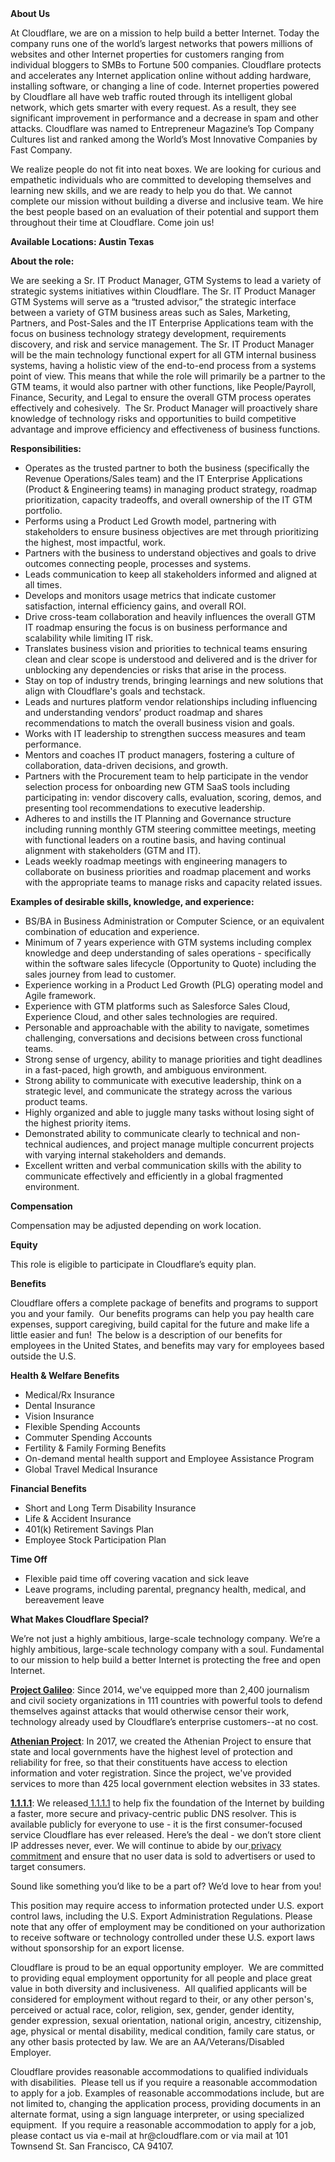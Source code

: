 <div class="content-intro">
	<div><strong>About Us</strong></div>
	<div>
		<p>At Cloudflare, we are on a mission to help build a better Internet. Today the company runs one of the world’s largest networks that powers millions of websites and other Internet properties for customers ranging from individual bloggers to SMBs to Fortune 500 companies. Cloudflare protects and accelerates any Internet application online without adding hardware, installing software, or changing a line of code. Internet properties powered by Cloudflare all have web traffic routed through its intelligent global network, which gets smarter with every request. As a result, they see significant improvement in performance and a decrease in spam and other attacks. Cloudflare was named to Entrepreneur Magazine’s Top Company Cultures list and ranked among the World’s Most Innovative Companies by Fast Company.&nbsp;</p>
		<p><span style="font-weight: 400;">We realize people do not fit into neat boxes. We are looking for curious and empathetic individuals who are committed to developing themselves and learning new skills, and we are ready to help you do that. We cannot complete our mission without building a diverse and inclusive team. We hire the best people based on an evaluation of their potential and support them throughout their time at Cloudflare. Come join us!&nbsp;</span></p>
	</div>
</div>
<p><strong>Available Locations: Austin Texas</strong></p>
<p><strong>About the role:</strong></p>
<p>We are seeking a Sr. IT Product Manager, GTM Systems to lead a variety of strategic systems initiatives within Cloudflare. The Sr. IT Product Manager GTM Systems will serve as a “trusted advisor,” the strategic interface between a variety of GTM business areas such as Sales, Marketing, Partners, and Post-Sales and the IT Enterprise Applications team with the focus on business technology strategy development, requirements discovery, and risk and service management. The Sr. IT Product Manager will be the main technology functional expert for all GTM internal business systems, having a holistic view of the end-to-end process from a systems point of view. This means that while the role will primarily be a partner to the GTM teams, it would also partner with other functions, like People/Payroll, Finance, Security, and Legal to ensure the overall GTM process operates effectively and cohesively.&nbsp; The Sr. Product Manager will proactively share knowledge of technology risks and opportunities to build competitive advantage and improve efficiency and effectiveness of business functions.</p>
<p><strong>Responsibilities:</strong></p>
<ul>
	<li>Operates as the trusted partner to both the business (specifically the Revenue Operations/Sales team) and the IT Enterprise Applications (Product &amp; Engineering teams) in managing product strategy, roadmap prioritization, capacity tradeoffs, and overall ownership of the IT GTM portfolio.</li>
	<li>Performs using a Product Led Growth model, partnering with stakeholders to ensure business objectives are met through prioritizing the highest, most impactful, work.</li>
	<li>Partners with the business to understand objectives and goals to drive outcomes connecting people, processes and systems.</li>
	<li>Leads communication to keep all stakeholders informed and aligned at all times.</li>
	<li>Develops and monitors usage metrics that indicate customer satisfaction, internal efficiency gains, and overall ROI.&nbsp;</li>
	<li>Drive cross-team collaboration and heavily influences the overall GTM IT roadmap ensuring the focus is on business performance and scalability while limiting IT risk.&nbsp;</li>
	<li>Translates business vision and priorities to technical teams ensuring clean and clear scope is understood and delivered and is the driver for unblocking any dependencies or risks that arise in the process.</li>
	<li>Stay on top of industry trends, bringing learnings and new solutions that align with Cloudflare's goals and techstack.</li>
	<li>Leads and nurtures platform vendor relationships including influencing and understanding vendors’ product roadmap and shares recommendations to match the overall business vision and goals.</li>
	<li>Works with IT leadership to strengthen success measures and team performance.</li>
	<li>Mentors and coaches IT product managers, fostering a culture of collaboration, data-driven decisions, and growth.</li>
	<li>Partners with the Procurement team to help participate in the vendor selection process for onboarding new GTM SaaS tools including participating in: vendor discovery calls, evaluation, scoring, demos, and presenting tool recommendations to executive leadership.</li>
	<li>Adheres to and instills the IT Planning and Governance structure including running monthly GTM steering committee meetings, meeting with functional leaders on a routine basis, and having continual alignment with stakeholders (GTM and IT).</li>
	<li>Leads weekly roadmap meetings with engineering managers to collaborate on business priorities and roadmap placement and works with the appropriate teams to manage risks and capacity related issues.&nbsp;</li>
</ul>
<p><strong>Examples of desirable skills, knowledge, and experience:</strong></p>
<ul>
	<li>BS/BA in Business Administration or Computer Science, or an equivalent combination of education and experience.</li>
	<li>Minimum of 7 years experience with GTM systems including complex knowledge and deep understanding of sales operations - specifically within the software sales lifecycle (Opportunity to Quote) including the sales journey from lead to customer.</li>
	<li>Experience working in a Product Led Growth (PLG) operating model and Agile framework.</li>
	<li>Experience with GTM platforms such as Salesforce Sales Cloud, Experience Cloud, and other sales technologies are required.&nbsp;</li>
	<li>Personable and approachable with the ability to navigate, sometimes challenging, conversations and decisions between cross functional teams.</li>
	<li>Strong sense of urgency, ability to manage priorities and tight deadlines in a fast-paced, high growth, and ambiguous environment.</li>
	<li>Strong ability to communicate with executive leadership, think on a strategic level, and communicate the strategy across the various product teams.</li>
	<li>Highly organized and able to juggle many tasks without losing sight of the highest priority items.</li>
	<li>Demonstrated ability to communicate clearly to technical and non-technical audiences, and project manage multiple concurrent projects with varying internal stakeholders and demands.</li>
	<li>Excellent written and verbal communication skills with the ability to communicate effectively and efficiently in a global fragmented environment.</li>
</ul>
<p><strong>Compensation</strong></p>
<p>Compensation may be adjusted depending on work location.</p>
<p><strong>Equity</strong></p>
<p>This role is eligible to participate in Cloudflare’s equity plan.</p>
<p><strong>Benefits</strong></p>
<p>Cloudflare offers a complete package of benefits and programs to support you and your family.&nbsp; Our benefits programs can help you pay health care expenses, support caregiving, build capital for the future and make life a little easier and fun!&nbsp; The below is a description of our benefits for employees in the United States, and benefits may vary for employees based outside the U.S.</p>
<p><strong>Health &amp; Welfare Benefits</strong></p>
<ul>
	<li>Medical/Rx Insurance</li>
	<li>Dental Insurance</li>
	<li>Vision Insurance</li>
	<li>Flexible Spending Accounts</li>
	<li>Commuter Spending Accounts</li>
	<li>Fertility &amp; Family Forming Benefits</li>
	<li>On-demand mental health support and Employee Assistance Program</li>
	<li>Global Travel Medical Insurance</li>
</ul>
<p><strong>Financial Benefits</strong></p>
<ul>
	<li>Short and Long Term Disability Insurance</li>
	<li>Life &amp; Accident Insurance</li>
	<li>401(k) Retirement Savings Plan</li>
	<li>Employee Stock Participation Plan</li>
</ul>
<p><strong>Time Off</strong></p>
<ul>
	<li>Flexible paid time off covering vacation and sick leave</li>
	<li>Leave programs, including parental, pregnancy health, medical, and bereavement leave</li>
</ul>
<div class="content-conclusion">
	<p><strong>What Makes Cloudflare Special?</strong></p>
	<p><span style="font-weight: 400;">We’re not just a highly ambitious, large-scale technology company. We’re a highly ambitious, large-scale technology company with a soul. Fundamental to our mission to help build a better Internet is protecting the free and open Internet.</span></p>
	<p><a href="https://blog.cloudflare.com/protecting-free-expression-online/"><strong>Project Galileo</strong></a><span style="font-weight: 400;">: Since 2014, we've equipped more than 2,400 journalism and civil society organizations in 111 countries with powerful tools to defend themselves against attacks that would otherwise censor their work, technology already used by Cloudflare’s enterprise customers--at no cost.</span></p>
	<p><strong><a href="https://www.cloudflare.com/athenian/">Athenian Project</a></strong><span style="font-weight: 400;">: In 2017, we created the Athenian Project to ensure that state and local governments have the highest level of protection and reliability for free, so that their constituents have access to election information and voter registration. Since the project, we've provided services to more than 425 local government election websites in 33 states.</span></p>
	<p><a href="https://1.1.1.1/"><strong>1.1.1.1</strong></a><span style="font-weight: 400;">: We released</span><a href="https://1.1.1.1/"> <span style="font-weight: 400;">1.1.1.1</span></a><span style="font-weight: 400;"> to help fix the foundation of the Internet by building a faster, more secure and privacy-centric public DNS resolver. This is available publicly for everyone to use - it is the first consumer-focused service Cloudflare has ever released. Here’s the deal - we don’t store client IP addresses never, ever. We will continue to abide by our</span><a href="https://developers.cloudflare.com/1.1.1.1/privacy/public-dns-resolver"> privacy commitment</a><span style="font-weight: 400;"> and ensure that no user data is sold to advertisers or used to target consumers.</span></p>
	<p><span style="font-weight: 400;">Sound like something you’d like to be a part of? We’d love to hear from you!</span></p>
	<p><span style="font-weight: 400;">This position may require access to information protected under U.S. export control laws, including the U.S. Export Administration Regulations. Please note that any offer of employment may be conditioned on your authorization to receive software or technology controlled under these U.S. export laws without sponsorship for an export license.</span></p>
	<p><span style="font-weight: 400;">Cloudflare is proud to be an equal opportunity employer. &nbsp;We are committed to providing equal employment opportunity for all people and place great value in both diversity and inclusiveness. &nbsp;All qualified applicants will be considered for employment without regard to their, or any other person's, perceived or actual</span> <span style="font-weight: 400;">race, color, religion, sex, gender, gender identity, gender expression, sexual orientation, national origin, ancestry, citizenship, age, physical or mental disability, medical condition, family care status, or any other basis protected by law. </span><span style="font-weight: 400;">We are an AA/Veterans/Disabled Employer.</span></p>
	<p><span style="font-weight: 400;">Cloudflare provides reasonable accommodations to qualified individuals with disabilities. &nbsp;Please tell us if you require a reasonable accommodation to apply for a job. Examples of reasonable accommodations include, but are not limited to, changing the application process, providing documents in an alternate format, using a sign language interpreter, or using specialized equipment. &nbsp;If you require a reasonable accommodation to apply for a job, please contact us via e-mail at </span><span style="font-weight: 400;">hr@cloudflare.com</span><span style="font-weight: 400;"> or via mail at 101 Townsend St. San Francisco, CA 94107.</span></p>
</div>
